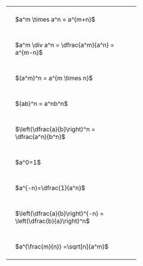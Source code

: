 ---
---

#  
<br>
<style type="text/css">
#T_bc599 th.col_heading {
  text-align: left;
  font-size: 1em;
}
#T_bc599 td {
  text-align: left;
  font-size: 1em;
  padding: 1.5em;
}
#T_bc599_row0_col0, #T_bc599_row1_col0, #T_bc599_row2_col0, #T_bc599_row3_col0, #T_bc599_row4_col0, #T_bc599_row5_col0, #T_bc599_row6_col0, #T_bc599_row7_col0, #T_bc599_row8_col0 {
  width: 300px;
  white-space: pre-wrap;
}
</style>
<table id="T_bc599">
  <thead>
  </thead>
  <tbody>
    <tr>
      <td id="T_bc599_row0_col0" class="data row0 col0" >$a^m \times a^n = a^{m+n}$</td>
    </tr>
    <tr>
      <td id="T_bc599_row1_col0" class="data row1 col0" >$a^m \div a^n = \dfrac{a^m}{a^n} = a^{m-n}$</td>
    </tr>
    <tr>
      <td id="T_bc599_row2_col0" class="data row2 col0" >$(a^m)^n = a^{m \times n}$</td>
    </tr>
    <tr>
      <td id="T_bc599_row3_col0" class="data row3 col0" >$(ab)^n = a^nb^n$</td>
    </tr>
    <tr>
      <td id="T_bc599_row4_col0" class="data row4 col0" >$\left(\dfrac{a}{b}\right)^n = \dfrac{a^n}{b^n}$</td>
    </tr>
    <tr>
      <td id="T_bc599_row5_col0" class="data row5 col0" >$a^0=1$</td>
    </tr>
    <tr>
      <td id="T_bc599_row6_col0" class="data row6 col0" >$a^{-n}=\dfrac{1}{a^n}$</td>
    </tr>
    <tr>
      <td id="T_bc599_row7_col0" class="data row7 col0" >$\left(\dfrac{a}{b}\right)^{-n} = \left(\dfrac{b}{a}\right)^n$</td>
    </tr>
    <tr>
      <td id="T_bc599_row8_col0" class="data row8 col0" >$a^{\frac{m}{n}} =\sqrt[n]{a^m}$</td>
    </tr>
  </tbody>
</table>
